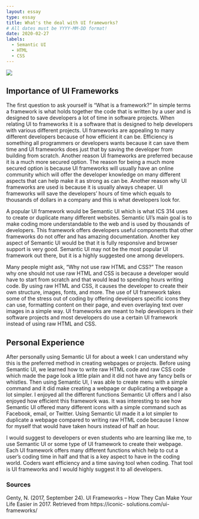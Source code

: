 ```yaml
---
layout: essay
type: essay
title: What's the deal with UI frameworks?
# All dates must be YYYY-MM-DD format!
date: 2020-02-27
labels:
  - Semantic UI
  - HTML
  - CSS
---
```


<div class="ui huge rounded images">
  <img class="ui image" src="https://semantic-ui.com/images/devices.png">
</div>

## Importance of UI Frameworks 
The first question to ask yourself is “What is a framework?”  In simple terms a framework is what holds together the code that is written by a user and is designed to save developers a lot of time in software projects.  When relating UI to frameworks it is a software that is designed to help developers with various different projects. UI frameworks are appealing to many different developers because of how efficient it can be. Efficiency is something all programmers or developers wants because it can save them time and UI frameworks does just that by saving the developer from building from scratch. Another reason UI frameworks are preferred because it is a much more secured option.  The reason for being a much more secured option is because UI frameworks will usually have an online community which will offer the developer knowledge on many different aspects that can help make it as strong as can be. Another reason why UI frameworks are used is because it is usually always cheaper. UI frameworks will save the developers’ hours of time which equals to thousands of dollars in a company and this is what developers look for. 

A popular UI framework would be Semantic UI which is what ICS 314 uses to create or duplicate many different websites.  Semantic UI’s main goal is to make coding more understandable to the web and is used by thousands of developers.  This framework offers developers useful components that other frameworks do not offer and has amazing documentation. Another key aspect of Semantic UI would be that it is fully responsive and browser support is very good. Semantic UI may not be the most popular UI framework out there, but it is a highly suggested one among developers. 

Many people might ask, “Why not use raw HTML and CSS?” The reason why one should not use raw HTML and CSS is because a developer would have to start from scratch and that would lead to spending hours writing code. By using raw HTML and CSS, it causes the developer to create their own structure, images, fonts, and more.  The use of UI framework takes some of the stress out of coding by offering developers specific icons they can use, formatting content on their page, and even overlaying text over images in a simple way.  UI frameworks are meant to help developers in their software projects and most developers do use a certain UI framework instead of using raw HTML and CSS.  

## Personal Experience 
After personally using Semantic UI for about a week I can understand why this is the preferred method in creating webpages or projects. Before using Semantic UI, we learned how to write raw HTML code and raw CSS code which made the page look a little plain and it did not have any fancy bells or whistles. Then using Semantic UI, I was able to create menu with a simple command and it did make creating a webpage or duplicating a webpage a lot simpler. I enjoyed all the different functions Semantic UI offers and I also enjoyed how efficient this framework was. It was interesting to see how Semantic UI offered many different icons with a simple command such as Facebook, email, or Twitter. Using Semantic UI made it a lot simpler to duplicate a webpage compared to writing raw HTML code because I know for myself that would have taken hours instead of half an hour. 

I would suggest to developers or even students who are learning like me, to use Semantic UI or some type of UI framework to create their webpage.  Each UI framework offers many different functions which help to cut a user’s coding time in half and that is a key aspect to have in the coding world. Coders want efficiency and a time saving tool when coding. That tool is UI frameworks and I would highly suggest it to all developers. 


### Sources 
Genty, N. (2017, September 24). UI Frameworks – How They Can Make Your Life Easier in 2017. Retrieved from https://iconic-    solutions.com/ui-frameworks/

